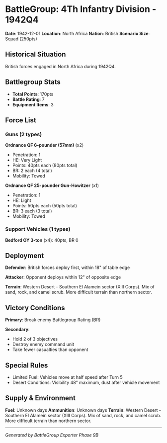 # BattleGroup: 4Th Infantry Division - 1942Q4

**Date**: 1942-12-01
**Location**: North Africa
**Nation**: British
**Scenario Size**: Squad (250pts)

## Historical Situation

British forces engaged in North Africa during 1942Q4.

## Battlegroup Stats

- **Total Points**: 170pts
- **Battle Rating**: 7
- **Equipment Items**: 3

## Force List

### Guns (2 types)

**Ordnance QF 6-pounder (57mm)** (x2)
- Penetration: 1
- HE: Very Light
- Points: 40pts each (80pts total)
- BR: 2 each (4 total)
- Mobility: Towed

**Ordnance QF 25-pounder Gun-Howitzer** (x1)
- Penetration: 1
- HE: Light
- Points: 50pts each (50pts total)
- BR: 3 each (3 total)
- Mobility: Towed

### Support Vehicles (1 types)

**Bedford OY 3-ton** (x4): 40pts, BR 0

## Deployment

**Defender**: British forces deploy first, within 18" of table edge

**Attacker**: Opponent deploys within 12" of opposite edge

**Terrain**: Western Desert - Southern El Alamein sector (XIII Corps). Mix of sand, rock, and camel scrub. More difficult terrain than northern sector.

## Victory Conditions

**Primary**: Break enemy Battlegroup Rating (BR)

**Secondary**:
- Hold 2 of 3 objectives
- Destroy enemy command unit
- Take fewer casualties than opponent

## Special Rules

- Limited Fuel: Vehicles move at half speed after Turn 5
- Desert Conditions: Visibility 48" maximum, dust after vehicle movement

## Supply & Environment

**Fuel**: Unknown days
**Ammunition**: Unknown days
**Terrain**: Western Desert - Southern El Alamein sector (XIII Corps). Mix of sand, rock, and camel scrub. More difficult terrain than northern sector.

---

*Generated by BattleGroup Exporter Phase 9B*

